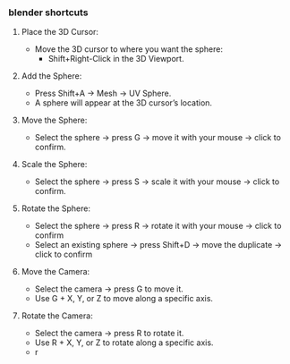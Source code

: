 ### blender shortcuts 

1. Place the 3D Cursor:
    * Move the 3D cursor to where you want the sphere:
        * Shift+Right-Click in the 3D Viewport.
2. Add the Sphere:
    * Press Shift+A → Mesh → UV Sphere.
    * A sphere will appear at the 3D cursor’s location.
3. Move the Sphere:
    * Select the sphere → press G → move it with your mouse → click to confirm.
4. Scale the Sphere:
    * Select the sphere → press S → scale it with your mouse → click to confirm.
5. Rotate the Sphere:
    * Select the sphere → press R → rotate it with your mouse → click to confirm
    * Select an existing sphere → press Shift+D → move the duplicate → click to confirm 

6. Move the Camera:
    * Select the camera → press G to move it.
    * Use G + X, Y, or Z to move along a specific axis.
7. Rotate the Camera:
    * Select the camera → press R to rotate it.
    * Use R + X, Y, or Z to rotate along a specific axis.
    * r
